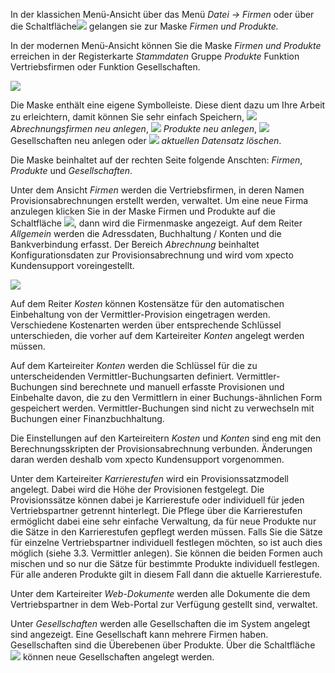 In der klassichen Menü-Ansicht über das Menü *Datei → Firmen* oder über die Schaltfläche![](http://xpecto.github.io/docs/img/img_1425973616673.png) gelangen sie zur Maske *Firmen und Produkte.* 

In der modernen Menü-Ansicht können Sie die Maske *Firmen und Produkte* erreichen in der Registerkarte *Stammdaten* Gruppe *Produkte* Funktion Vertriebsfirmen oder Funktion Gesellschaften.

![](http://xpecto.github.io/docs/img/img_1461576629712.png)

Die Maske enthält eine eigene Symbolleiste. Diese dient dazu um Ihre Arbeit zu erleichtern,  damit können Sie sehr einfach Speichern,  ![](http://xpecto.github.io/docs/img/img_1461576465590.png) *Abrechnungsfirmen neu anlegen*, ![](http://xpecto.github.io/docs/img/img_1461577264946.png) *Produkte neu anlegen*, ![](http://xpecto.github.io/docs/img/img_1461576494147.png) Gesellschaften neu anlegen oder ![](http://xpecto.github.io/docs/img/img_1461577385984.png) *aktuellen Datensatz löschen*.

Die Maske beinhaltet auf der rechten Seite folgende Anschten: *Firmen*, *Produkte* und *Gesellschaften*. 

Unter dem Ansicht *Firmen* werden die Vertriebsfirmen, in deren Namen Provisionsabrechnungen erstellt werden, verwaltet. 
Um eine neue Firma anzulegen klicken Sie in der Maske Firmen und Produkte auf die Schaltfläche ![](http://xpecto.github.io/docs/img/img_1461576465590.png), dann wird die Firmenmaske angezeigt.
Auf dem Reiter *Allgemein* werden die Adressdaten, Buchhaltung / Konten und die Bankverbindung erfasst. Der Bereich *Abrechnung* beinhaltet Konfigurationsdaten zur Provisionsabrechnung und wird vom xpecto Kundensupport voreingestellt.

![](http://xpecto.github.io/docs/img/img_1461576331476.png)


Auf dem Reiter *Kosten* können Kostensätze für den automatischen Einbehaltung von der Vermittler-Provision eingetragen werden. Verschiedene Kostenarten werden über entsprechende Schlüssel unterschieden, die vorher auf dem Karteireiter *Konten* angelegt werden müssen. 

Auf dem Karteireiter *Konten* werden die Schlüssel für die zu unterscheidenden Vermittler-Buchungsarten definiert. Vermittler-Buchungen sind berechnete und manuell erfasste Provisionen und Einbehalte davon, die zu den Vermittlern in einer Buchungs-ähnlichen Form gespeichert werden. Vermittler-Buchungen sind nicht zu verwechseln mit Buchungen einer Finanzbuchhaltung.

Die Einstellungen auf den Karteireitern *Kosten* und *Konten* sind eng mit den Berechnungsskripten der Provisionsabrechnung verbunden. Änderungen daran werden deshalb vom xpecto Kundensupport vorgenommen.

Unter dem Karteireiter *Karrierestufen* wird ein Provisionssatzmodell angelegt. Dabei wird die Höhe der Provisionen festgelegt. Die Provisionssätze können dabei je Karrierestufe oder individuell für jeden Vertriebspartner getrennt hinterlegt. Die Pflege über die Karrierestufen ermöglicht dabei eine sehr einfache Verwaltung, da für neue Produkte nur die Sätze in den Karrierestufen gepflegt werden müssen. Falls Sie die Sätze für einzelne Vertriebspartner individuell festlegen möchten, so ist auch dies möglich (siehe 3.3. Vermittler anlegen).
Sie können die beiden Formen auch mischen und so nur die Sätze für bestimmte Produkte individuell festlegen. Für alle anderen Produkte gilt in diesem Fall dann die aktuelle Karrierestufe.

Unter dem Karteireiter *Web-Dokumente* werden alle Dokumente die dem Vertriebspartner in dem Web-Portal zur Verfügung gestellt sind, verwaltet.

Unter *Gesellschaften* werden alle Gesellschaften die im System angelegt sind angezeigt. Eine Gesellschaft kann mehrere Firmen haben. Gesellschaften sind die Überebenen über Produkte. 
Über die Schaltfläche ![](http://xpecto.github.io/docs/img/img_1461576494147.png) können neue Gesellschaften angelegt werden.

